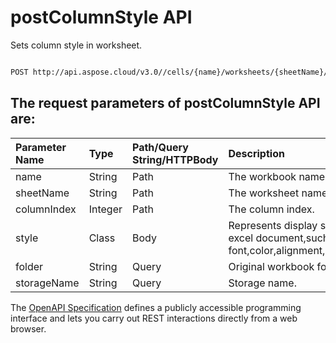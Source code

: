 # **postColumnStyle API**

Sets column style in worksheet. 

```bash

POST http://api.aspose.cloud/v3.0//cells/{name}/worksheets/{sheetName}/cells/columns/{columnIndex}/style

```

## The request parameters of **postColumnStyle** API are: 

| Parameter Name | Type | Path/Query String/HTTPBody | Description | 
| :- | :- | :- |:- | 
|name|String|Path|The workbook name.|
|sheetName|String|Path|The worksheet name.|
|columnIndex|Integer|Path|The column index.|
|style|Class|Body|Represents display style of excel document,such as font,color,alignment,border,etc.|
|folder|String|Query|Original workbook folder.|
|storageName|String|Query|Storage name.|


The [OpenAPI Specification](https://reference.aspose.cloud/cells/#/CellsController/PostColumnStyle) defines a publicly accessible programming interface and lets you carry out REST interactions directly from a web browser.
